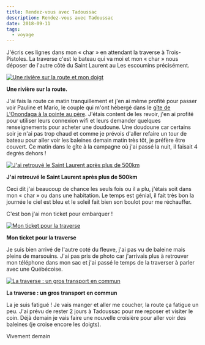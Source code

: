 ```yaml
---
title: Rendez-vous avec Tadoussac
description: Rendez-vous avec Tadoussac
date: 2018-09-11
tags:
  - voyage
---
```


J'écris ces lignes dans mon « char » en attendant la traverse à Trois-Pistoles. La traverse c'est le bateau qui va moi et mon « char » nous déposer de l'autre côté du Saint Laurent au Les escoumins précisément.

 [![Une rivière sur la route et mon doigt](img/badbdb3d-55cb-437d-8097-efea5931a987.jpg?1680391619)](img/badbdb3d-55cb-437d-8097-efea5931a987.jpg)

**Une rivière sur la route.**

J'ai fais la route ce matin tranquillement et j'en ai même profité pour passer voir Pauline et Mario, le couple qui m'ont hébergé dans le [gîte de L'Onondaga à la pointe au père](spip.php?article15). J'étais content de les revoir, j'en ai profité pour utiliser leurs connexion wifi et leurs demander quelques renseignements pour acheter une doudoune. Une doudoune car certains soir je n'ai pas trop chaud et comme je prévois d'aller refaire un tour de bateau pour aller voir les baleines demain matin très tôt, je préfère être couvert. Ce matin dans le gîte à la campagne où j'ai passé la nuit, il faisait 4 degrés dehors !

 [![J'ai retrouvé le Saint Laurent après plus de 500km](img/5455d49b-99b8-42b6-ba15-5adce635fdc6.jpg?1680391621)](img/5455d49b-99b8-42b6-ba15-5adce635fdc6.jpg)

**J'ai retrouvé le Saint Laurent après plus de 500km**

Ceci dit j'ai beaucoup de chance les seuls fois ou il a plu, j'étais soit dans mon « char » ou dans une habitation. Le temps est génial, il fait très bon la journée le ciel est bleu et le soleil fait bien son boulot pour me réchauffer.

C'est bon j'ai mon ticket pour embarquer !

 [![Mon ticket pour la traverse](img/d9da2e9d-c391-448d-b65f-704d79c40586-r90.jpg?1680391624)](img/d9da2e9d-c391-448d-b65f-704d79c40586-r90.jpg)

**Mon ticket pour la traverse**

Je suis bien arrivé de l'autre coté du fleuve, j'ai pas vu de baleine mais pleins de marsouins. J'ai pas pris de photo car j'arrivais plus à retrouver mon téléphone dans mon sac et j'ai passé le temps de la traverser à parler avec une Québécoise.

 [![La traverse : un gros transport en commun](img/a4ca7399-1281-4333-b852-55dda654fea5.jpg?1680391631)](img/a4ca7399-1281-4333-b852-55dda654fea5.jpg)

**La traverse : un gros transport en commun**

La je suis fatigué ! Je vais manger et aller me coucher, la route ça fatigue un peu. J'ai prévu de rester 2 jours à Tadoussac pour me reposer et visiter le coin. Déjà demain je vais faire une nouvelle croisière pour aller voir des baleines (je croise encore les doigts).

Vivement demain